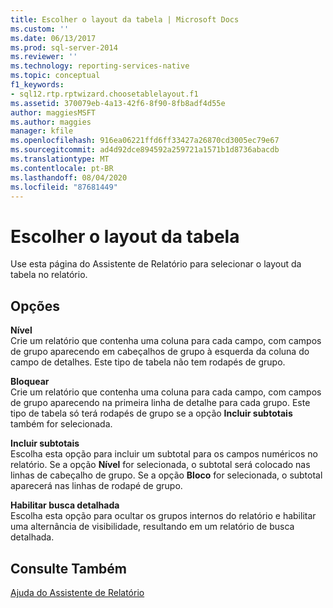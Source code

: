 ```yaml
---
title: Escolher o layout da tabela | Microsoft Docs
ms.custom: ''
ms.date: 06/13/2017
ms.prod: sql-server-2014
ms.reviewer: ''
ms.technology: reporting-services-native
ms.topic: conceptual
f1_keywords:
- sql12.rtp.rptwizard.choosetablelayout.f1
ms.assetid: 370079eb-4a13-42f6-8f90-8fb8adf4d55e
author: maggiesMSFT
ms.author: maggies
manager: kfile
ms.openlocfilehash: 916ea06221ffd6ff33427a26870cd3005ec79e67
ms.sourcegitcommit: ad4d92dce894592a259721a1571b1d8736abacdb
ms.translationtype: MT
ms.contentlocale: pt-BR
ms.lasthandoff: 08/04/2020
ms.locfileid: "87681449"
---
```

# <a name="choose-the-table-layout"></a>Escolher o layout da tabela
  Use esta página do Assistente de Relatório para selecionar o layout da tabela no relatório.  
  
## <a name="options"></a>Opções  
 **Nível**  
 Crie um relatório que contenha uma coluna para cada campo, com campos de grupo aparecendo em cabeçalhos de grupo à esquerda da coluna do campo de detalhes. Este tipo de tabela não tem rodapés de grupo.  
  
 **Bloquear**  
 Crie um relatório que contenha uma coluna para cada campo, com campos de grupo aparecendo na primeira linha de detalhe para cada grupo. Este tipo de tabela só terá rodapés de grupo se a opção **Incluir subtotais** também for selecionada.  
  
 **Incluir subtotais**  
 Escolha esta opção para incluir um subtotal para os campos numéricos no relatório. Se a opção **Nível** for selecionada, o subtotal será colocado nas linhas de cabeçalho de grupo. Se a opção **Bloco** for selecionada, o subtotal aparecerá nas linhas de rodapé de grupo.  
  
 **Habilitar busca detalhada**  
 Escolha esta opção para ocultar os grupos internos do relatório e habilitar uma alternância de visibilidade, resultando em um relatório de busca detalhada.  
  
## <a name="see-also"></a>Consulte Também  
 [Ajuda do Assistente de Relatório](../../2014/reporting-services/report-wizard-help.md)  
  
  
